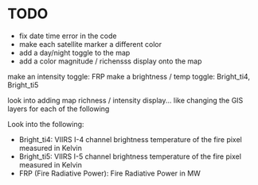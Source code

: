 # TODO
- fix date time error in the code 
- make each satellite marker a different color 
- add a day/night toggle to the map
- add a color magnitude / richensss display onto the map

make an intensity toggle: FRP
make a brightness / temp toggle: Bright_ti4, Bright_ti5

look into adding map richness / intensity display... like changing the GIS layers for each of the following

Look into the following:
- Bright_ti4: VIIRS I-4 channel brightness temperature of the fire pixel measured in Kelvin
- Bright_ti5: VIIRS I-5 channel brightness temperature of the fire pixel measured in Kelvin
- FRP (Fire Radiative Power): Fire Radiative Power in MW